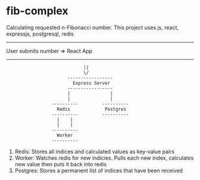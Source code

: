 # fib-complex
Calculating requested n-Fibonacci number. This project uses js, react, expressjs, postgresql, redis


-------------------        -----------
User submits number    =>   React App 
-------------------        -----------
                                 ||
                                 \/
                           -----------------
                             Express Server      
                           -----------------
                           |               |
                           |               |
                     ----------         ----------
                       Redis             Postgres
                     ----------         ----------
                       |    |
                       |    |
                     ----------
                       Worker
                     ----------
                     
1. Redis: Stores all indices and calculated values as key-value pairs
2. Worker: Watches redis for new indicies. Pulls each new index, calculates new value then puts it back into redis
3. Postgres: Stores a permanent list of indices that have been received
